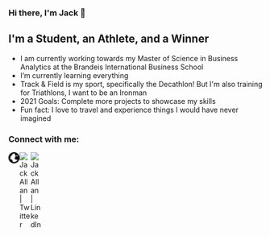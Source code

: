 ### Hi there, I'm Jack 👋

## I'm a Student, an Athlete, and a Winner

- I am currently working towards my Master of Science in Business Analytics at the Brandeis International Business School
- I’m currently learning everything
- Track & Field is my sport, specifically the Decathlon! But I'm also training for Triathlons, I want to be an Ironman
- 2021 Goals: Complete more projects to showcase my skills
- Fun fact: I love to travel and experience things I would have never imagined

### Connect with me:

[<img align="left" alt="codeSTACKr.com" width="22px" src="https://raw.githubusercontent.com/iconic/open-iconic/master/svg/globe.svg" />][website]
[<img align="left" alt="Jack Allan | Twitter" width="22px" src="https://cdn.jsdelivr.net/npm/simple-icons@v3/icons/twitter.svg" />][twitter]
[<img align="left" alt="Jack Allan | LinkedIn" width="22px" src="https://cdn.jsdelivr.net/npm/simple-icons@v3/icons/linkedin.svg" />][linkedin]

<br />

[website]: www.google.com
[twitter]: https://twitter.com/professionalJA
[linkedin]: https://linkedin.com/in/jacktallan/

